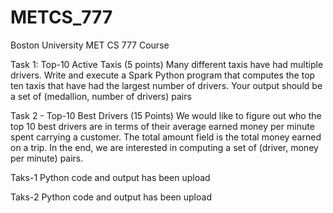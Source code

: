 # METCS_777
Boston University MET CS 777 Course


Task 1: Top-10 Active Taxis (5 points)
Many different taxis have had multiple drivers. Write and execute a Spark Python program that computes
the top ten taxis that have had the largest number of drivers. Your output should be a set of (medallion,
number of drivers) pairs

Task 2 - Top-10 Best Drivers (15 Points)
We would like to figure out who the top 10 best drivers are in terms of their average earned money per
minute spent carrying a customer. The total amount field is the total money earned on a trip. In the end, we
are interested in computing a set of (driver, money per minute) pairs.


Taks-1 Python code and output has been upload

Taks-2 Python code and output has been upload
